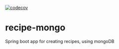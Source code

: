 [![codecov](https://codecov.io/gh/Kristianped/recipe-mongo/branch/master/graph/badge.svg?token=uLyyaZHDeU)](https://codecov.io/gh/Kristianped/recipe-mongo)
# recipe-mongo

Spring boot app for creating recipes, using mongoDB
